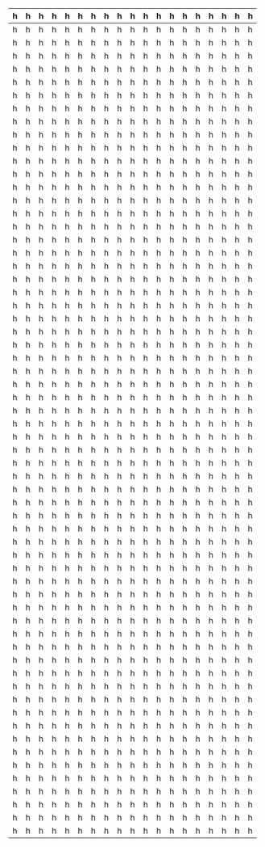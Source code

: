 | h   | h   | h   | h   | h   | h   | h   | h   | h   | h   | h   | h   | h   | h   | h   | h   | h   | h   | h   |
| --- | --- | --- | --- | --- | --- | --- | --- | --- | --- | --- | --- | --- | --- | --- | --- | --- | --- | --- |
| h   | h   | h   | h   | h   | h   | h   | h   | h   | h   | h   | h   | h   | h   | h   | h   | h   | h   | h   |
| h   | h   | h   | h   | h   | h   | h   | h   | h   | h   | h   | h   | h   | h   | h   | h   | h   | h   | h   |
| h   | h   | h   | h   | h   | h   | h   | h   | h   | h   | h   | h   | h   | h   | h   | h   | h   | h   | h   |
| h   | h   | h   | h   | h   | h   | h   | h   | h   | h   | h   | h   | h   | h   | h   | h   | h   | h   | h   |
| h   | h   | h   | h   | h   | h   | h   | h   | h   | h   | h   | h   | h   | h   | h   | h   | h   | h   | h   |
| h   | h   | h   | h   | h   | h   | h   | h   | h   | h   | h   | h   | h   | h   | h   | h   | h   | h   | h   |
| h   | h   | h   | h   | h   | h   | h   | h   | h   | h   | h   | h   | h   | h   | h   | h   | h   | h   | h   |
| h   | h   | h   | h   | h   | h   | h   | h   | h   | h   | h   | h   | h   | h   | h   | h   | h   | h   | h   |
| h   | h   | h   | h   | h   | h   | h   | h   | h   | h   | h   | h   | h   | h   | h   | h   | h   | h   | h   |
| h   | h   | h   | h   | h   | h   | h   | h   | h   | h   | h   | h   | h   | h   | h   | h   | h   | h   | h   |
| h   | h   | h   | h   | h   | h   | h   | h   | h   | h   | h   | h   | h   | h   | h   | h   | h   | h   | h   |
| h   | h   | h   | h   | h   | h   | h   | h   | h   | h   | h   | h   | h   | h   | h   | h   | h   | h   | h   |
| h   | h   | h   | h   | h   | h   | h   | h   | h   | h   | h   | h   | h   | h   | h   | h   | h   | h   | h   |
| h   | h   | h   | h   | h   | h   | h   | h   | h   | h   | h   | h   | h   | h   | h   | h   | h   | h   | h   |
| h   | h   | h   | h   | h   | h   | h   | h   | h   | h   | h   | h   | h   | h   | h   | h   | h   | h   | h   |
| h   | h   | h   | h   | h   | h   | h   | h   | h   | h   | h   | h   | h   | h   | h   | h   | h   | h   | h   |
| h   | h   | h   | h   | h   | h   | h   | h   | h   | h   | h   | h   | h   | h   | h   | h   | h   | h   | h   |
| h   | h   | h   | h   | h   | h   | h   | h   | h   | h   | h   | h   | h   | h   | h   | h   | h   | h   | h   |
| h   | h   | h   | h   | h   | h   | h   | h   | h   | h   | h   | h   | h   | h   | h   | h   | h   | h   | h   |
| h   | h   | h   | h   | h   | h   | h   | h   | h   | h   | h   | h   | h   | h   | h   | h   | h   | h   | h   |
| h   | h   | h   | h   | h   | h   | h   | h   | h   | h   | h   | h   | h   | h   | h   | h   | h   | h   | h   |
| h   | h   | h   | h   | h   | h   | h   | h   | h   | h   | h   | h   | h   | h   | h   | h   | h   | h   | h   |
| h   | h   | h   | h   | h   | h   | h   | h   | h   | h   | h   | h   | h   | h   | h   | h   | h   | h   | h   |
| h   | h   | h   | h   | h   | h   | h   | h   | h   | h   | h   | h   | h   | h   | h   | h   | h   | h   | h   |
| h   | h   | h   | h   | h   | h   | h   | h   | h   | h   | h   | h   | h   | h   | h   | h   | h   | h   | h   |
| h   | h   | h   | h   | h   | h   | h   | h   | h   | h   | h   | h   | h   | h   | h   | h   | h   | h   | h   |
| h   | h   | h   | h   | h   | h   | h   | h   | h   | h   | h   | h   | h   | h   | h   | h   | h   | h   | h   |
| h   | h   | h   | h   | h   | h   | h   | h   | h   | h   | h   | h   | h   | h   | h   | h   | h   | h   | h   |
| h   | h   | h   | h   | h   | h   | h   | h   | h   | h   | h   | h   | h   | h   | h   | h   | h   | h   | h   |
| h   | h   | h   | h   | h   | h   | h   | h   | h   | h   | h   | h   | h   | h   | h   | h   | h   | h   | h   |
| h   | h   | h   | h   | h   | h   | h   | h   | h   | h   | h   | h   | h   | h   | h   | h   | h   | h   | h   |
| h   | h   | h   | h   | h   | h   | h   | h   | h   | h   | h   | h   | h   | h   | h   | h   | h   | h   | h   |
| h   | h   | h   | h   | h   | h   | h   | h   | h   | h   | h   | h   | h   | h   | h   | h   | h   | h   | h   |
| h   | h   | h   | h   | h   | h   | h   | h   | h   | h   | h   | h   | h   | h   | h   | h   | h   | h   | h   |
| h   | h   | h   | h   | h   | h   | h   | h   | h   | h   | h   | h   | h   | h   | h   | h   | h   | h   | h   |
| h   | h   | h   | h   | h   | h   | h   | h   | h   | h   | h   | h   | h   | h   | h   | h   | h   | h   | h   |
| h   | h   | h   | h   | h   | h   | h   | h   | h   | h   | h   | h   | h   | h   | h   | h   | h   | h   | h   |
| h   | h   | h   | h   | h   | h   | h   | h   | h   | h   | h   | h   | h   | h   | h   | h   | h   | h   | h   |
| h   | h   | h   | h   | h   | h   | h   | h   | h   | h   | h   | h   | h   | h   | h   | h   | h   | h   | h   |
| h   | h   | h   | h   | h   | h   | h   | h   | h   | h   | h   | h   | h   | h   | h   | h   | h   | h   | h   |
| h   | h   | h   | h   | h   | h   | h   | h   | h   | h   | h   | h   | h   | h   | h   | h   | h   | h   | h   |
| h   | h   | h   | h   | h   | h   | h   | h   | h   | h   | h   | h   | h   | h   | h   | h   | h   | h   | h   |
| h   | h   | h   | h   | h   | h   | h   | h   | h   | h   | h   | h   | h   | h   | h   | h   | h   | h   | h   |
| h   | h   | h   | h   | h   | h   | h   | h   | h   | h   | h   | h   | h   | h   | h   | h   | h   | h   | h   |
| h   | h   | h   | h   | h   | h   | h   | h   | h   | h   | h   | h   | h   | h   | h   | h   | h   | h   | h   |
| h   | h   | h   | h   | h   | h   | h   | h   | h   | h   | h   | h   | h   | h   | h   | h   | h   | h   | h   |
| h   | h   | h   | h   | h   | h   | h   | h   | h   | h   | h   | h   | h   | h   | h   | h   | h   | h   | h   |
| h   | h   | h   | h   | h   | h   | h   | h   | h   | h   | h   | h   | h   | h   | h   | h   | h   | h   | h   |
| h   | h   | h   | h   | h   | h   | h   | h   | h   | h   | h   | h   | h   | h   | h   | h   | h   | h   | h   |
| h   | h   | h   | h   | h   | h   | h   | h   | h   | h   | h   | h   | h   | h   | h   | h   | h   | h   | h   |
| h   | h   | h   | h   | h   | h   | h   | h   | h   | h   | h   | h   | h   | h   | h   | h   | h   | h   | h   |
| h   | h   | h   | h   | h   | h   | h   | h   | h   | h   | h   | h   | h   | h   | h   | h   | h   | h   | h   |
| h   | h   | h   | h   | h   | h   | h   | h   | h   | h   | h   | h   | h   | h   | h   | h   | h   | h   | h   |
| h   | h   | h   | h   | h   | h   | h   | h   | h   | h   | h   | h   | h   | h   | h   | h   | h   | h   | h   |
| h   | h   | h   | h   | h   | h   | h   | h   | h   | h   | h   | h   | h   | h   | h   | h   | h   | h   | h   |
| h   | h   | h   | h   | h   | h   | h   | h   | h   | h   | h   | h   | h   | h   | h   | h   | h   | h   | h   |
| h   | h   | h   | h   | h   | h   | h   | h   | h   | h   | h   | h   | h   | h   | h   | h   | h   | h   | h   |
| h   | h   | h   | h   | h   | h   | h   | h   | h   | h   | h   | h   | h   | h   | h   | h   | h   | h   | h   |
| h   | h   | h   | h   | h   | h   | h   | h   | h   | h   | h   | h   | h   | h   | h   | h   | h   | h   | h   |
| h   | h   | h   | h   | h   | h   | h   | h   | h   | h   | h   | h   | h   | h   | h   | h   | h   | h   | h   |
| h   | h   | h   | h   | h   | h   | h   | h   | h   | h   | h   | h   | h   | h   | h   | h   | h   | h   | h   |
| h   | h   | h   | h   | h   | h   | h   | h   | h   | h   | h   | h   | h   | h   | h   | h   | h   | h   | h   |
